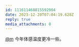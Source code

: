 ```yaml
---
id: 111611468815592904
date: 2023-12-20T07:04:19.628Z
reply: true
media_attachments: 0
---
```


[@m](https://ima.cm/@m) 今年体感温度更冷一些。

